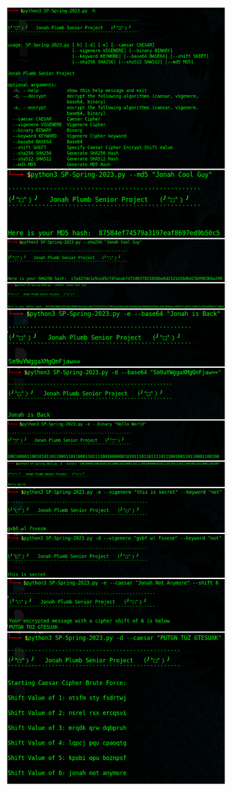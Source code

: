 ![tac-h](./tac-h.PNG) <br>
![md5](./md5.PNG) <br>
![SHA256](./sha256.PNG) <br>
![SHA512](./sha512.PNG) <br>
![base64e](./base64-encrypt.PNG) <br>
![base64d](./base64-decrypt.PNG) <br>
![bine](./binary-encrypt.PNG) <br>
![bind](./binary-decrypt.PNG) <br>
![vege](./vigenere-encrypt.PNG) <br>
![vegd](./vigenere-decrypt.PNG) <br>
![caesar](./caesar-encrypt.PNG) <br>
![brute](./caesar-brute.PNG) <br>


